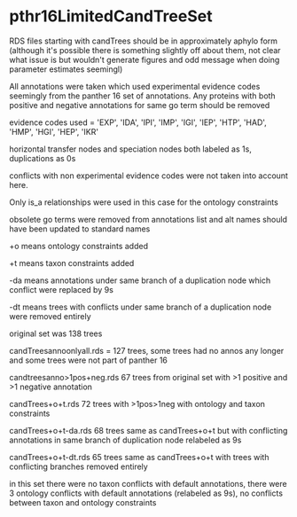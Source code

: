# pthr16LimitedCandTreeSet

RDS files starting with candTrees should be in approximately aphylo form (although it's possible there is something slightly off about them, not clear what issue is but wouldn't generate figures and odd message when doing parameter estimates seemingl)

All annotations were taken which used experimental evidence codes seemingly from the panther 16 set of annotations. Any proteins with both positive and negative annotations for same go term should be removed  

evidence codes used = 'EXP', 'IDA', 'IPI', 'IMP', 'IGI', 'IEP', 'HTP', 'HAD', 'HMP', 'HGI', 'HEP', 'IKR'

horizontal transfer nodes and speciation nodes both labeled as 1s, duplications as 0s

conflicts with non experimental evidence codes were not taken into account here. 

Only is_a relationships were used in this case for the ontology constraints

obsolete go terms were removed from annotations list and alt names should have been updated to standard names 

+o means ontology constraints added

+t means taxon constraints added 

-da means annotations under same branch of a duplication node which conflict were replaced by 9s 

-dt means trees with conflicts under same branch of a duplication node were removed entirely 


original set was 138 trees

candTreesannoonlyall.rds = 127 trees, some trees had no annos any longer and some trees were not part of panther 16

candtreesanno>1pos+neg.rds 67 trees from original set with >1 positive and >1 negative annotation

candTrees+o+t.rds 72 trees with >1pos>1neg with ontology and taxon constraints

candTrees+o+t-da.rds 68 trees same as candTrees+o+t but with conflicting annotations in same branch of duplication node relabeled as 9s

candTrees+o+t-dt.rds 65 trees same as candTrees+o+t with trees with conflicting branches removed entirely 


in this set there were no taxon conflicts with default annotations, there were 3 ontology conflicts with default annotations (relabeled as 9s), no conflicts between taxon and ontology constraints




